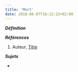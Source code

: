 ```yaml
---
title: 'Mort'
date: 2018-06-07T16:12:23+02:00
---
```


***Définition*** 

>

***Références***

1. Auteur, <u>*Titre*</u>

***Sujets***

- 

